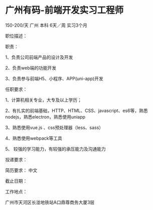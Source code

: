 # 广州有码-前端开发实习工程师

150-200/天 广州 本科 6天／周 实习3个月

职位描述：

职责：

1、负责公司前端产品的设计及开发

2、负责web端的功能开发

3、负责参与前端H5、小程序、APP(uni-app)开发

任职要求：

1、计算机相关专业，大专及以上学历；

2、有扎实的前端基础，HTTP、HTML、CSS、javascript、es6等，熟悉nodejs，熟悉electron，熟悉使用uniapp

3、熟悉使用vue.js 、css预处理器（less、sass）

4、熟悉使用webpack等工具  

5、 较强的学习能力，有较强的承压能力及沟通能力

投递要求：

简历要求： 中文

截止日期：

工作地点：

广州市天河区长湴地铁站A口鼎尊商务大厦3层